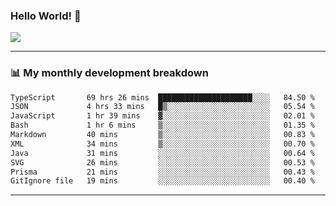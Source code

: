 ### Hello World! 👋

<a>
  <img align="center" src="https://github-readme-stats.vercel.app/api?username=megatunger&count_private=true&include_all_commits=true&bg_color=30,56CCF2,2F80ED&title_color=fff&text_color=fff" />
</a>

------
### 📊 My monthly development breakdown

<!--START_SECTION:waka-->

```txt
TypeScript       69 hrs 26 mins  █████████████████████░░░░   84.50 %
JSON             4 hrs 33 mins   █▒░░░░░░░░░░░░░░░░░░░░░░░   05.54 %
JavaScript       1 hr 39 mins    ▓░░░░░░░░░░░░░░░░░░░░░░░░   02.01 %
Bash             1 hr 6 mins     ▒░░░░░░░░░░░░░░░░░░░░░░░░   01.35 %
Markdown         40 mins         ▒░░░░░░░░░░░░░░░░░░░░░░░░   00.83 %
XML              34 mins         ▒░░░░░░░░░░░░░░░░░░░░░░░░   00.70 %
Java             31 mins         ░░░░░░░░░░░░░░░░░░░░░░░░░   00.64 %
SVG              26 mins         ░░░░░░░░░░░░░░░░░░░░░░░░░   00.53 %
Prisma           21 mins         ░░░░░░░░░░░░░░░░░░░░░░░░░   00.43 %
GitIgnore file   19 mins         ░░░░░░░░░░░░░░░░░░░░░░░░░   00.40 %
```

<!--END_SECTION:waka-->

------
